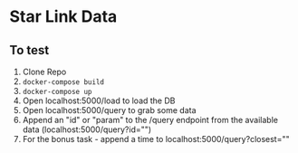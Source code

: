# Star Link Data

## To test
1. Clone Repo
2. `docker-compose build`
3. `docker-compose up`
4. Open localhost:5000/load to load the DB
5. Open localhost:5000/query to grab some data
6. Append an "id" or "param" to the /query endpoint from the available data (localhost:5000/query?id="")
7. For the bonus task - append a time to localhost:5000/query?closest=""